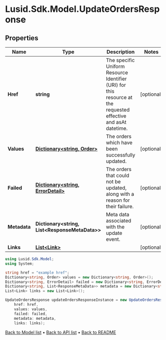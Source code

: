 # Lusid.Sdk.Model.UpdateOrdersResponse

## Properties

Name | Type | Description | Notes
------------ | ------------- | ------------- | -------------
**Href** | **string** | The specific Uniform Resource Identifier (URI) for this resource at the requested effective and asAt datetime. | [optional] 
**Values** | [**Dictionary&lt;string, Order&gt;**](Order.md) | The orders which have been successfully updated. | [optional] 
**Failed** | [**Dictionary&lt;string, ErrorDetail&gt;**](ErrorDetail.md) | The orders that could not be updated, along with a reason for their failure. | [optional] 
**Metadata** | **Dictionary&lt;string, List&lt;ResponseMetaData&gt;&gt;** | Meta data associated with the update event. | [optional] 
**Links** | [**List&lt;Link&gt;**](Link.md) |  | [optional] 

```csharp
using Lusid.Sdk.Model;
using System;

string href = "example href";
Dictionary<string, Order> values = new Dictionary<string, Order>();
Dictionary<string, ErrorDetail> failed = new Dictionary<string, ErrorDetail>();
Dictionary<string, List<ResponseMetaData>> metadata = new Dictionary<string, List<ResponseMetaData>>();
List<Link> links = new List<Link>();

UpdateOrdersResponse updateOrdersResponseInstance = new UpdateOrdersResponse(
    href: href,
    values: values,
    failed: failed,
    metadata: metadata,
    links: links);
```

[Back to Model list](../README.md#documentation-for-models) &#8226; [Back to API list](../README.md#documentation-for-api-endpoints) &#8226; [Back to README](../README.md)

